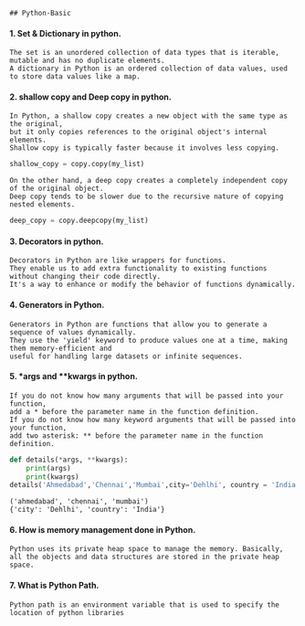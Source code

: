     ## Python-Basic
#### 1. Set & Dictionary in python.
```
The set is an unordered collection of data types that is iterable, mutable and has no duplicate elements.
A dictionary in Python is an ordered collection of data values, used to store data values like a map.
```
#### 2. shallow copy and Deep copy in python.
```
In Python, a shallow copy creates a new object with the same type as the original,
but it only copies references to the original object's internal elements.
Shallow copy is typically faster because it involves less copying.
```
```python
shallow_copy = copy.copy(my_list)
```
```
On the other hand, a deep copy creates a completely independent copy of the original object.
Deep copy tends to be slower due to the recursive nature of copying nested elements.
```
```python
deep_copy = copy.deepcopy(my_list)
```
#### 3. Decorators in python.
```
Decorators in Python are like wrappers for functions.
They enable us to add extra functionality to existing functions without changing their code directly.
It's a way to enhance or modify the behavior of functions dynamically.
```
#### 4. Generators in Python.
```
Generators in Python are functions that allow you to generate a sequence of values dynamically.
They use the 'yield' keyword to produce values one at a time, making them memory-efficient and
useful for handling large datasets or infinite sequences.
```
#### 5. *args and **kwargs in python.
```
If you do not know how many arguments that will be passed into your function,
add a * before the parameter name in the function definition.
If you do not know how many keyword arguments that will be passed into your function,
add two asterisk: ** before the parameter name in the function definition.
```
```python
def details(*args, **kwargs):
    print(args)
    print(kwargs)
details('Ahmedabad','Chennai','Mumbai',city='Dehlhi', country = 'India')
```
```output
('ahmedabad', 'chennai', 'mumbai')
{'city': 'Dehlhi', 'country': 'India'}
```
#### 6. How is memory management done in Python.
```
Python uses its private heap space to manage the memory. Basically,
all the objects and data structures are stored in the private heap space.
```
#### 7. What is Python Path.
```
Python path is an environment variable that is used to specify the location of python libraries
```

